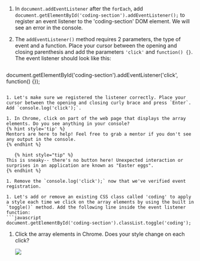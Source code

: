 1. In `document.addEventListener` after the `forEach`, add `document.getElementById('coding-section').addEventListener();` to register an event listener to the 'coding-section' DOM element. We will see an error in the console.

1. The `addEventListener()` method requires 2 parameters, the type of event and a function. Place your cursor between the opening and closing parenthesis and add the parameters `'click'` and `function() {}`. The event listener should look like this:
   ```javascript
document.getElementById('coding-section').addEventListener('click', function() {});
   ```

1. Let's make sure we registered the listener correctly. Place your cursor between the opening and closing curly brace and press `Enter`. Add `console.log('click');`.

1. In Chrome, click on part of the web page that displays the array elements. Do you see anything in your console?
   {% hint style='tip' %}
Mentors are here to help! Feel free to grab a mentor if you don't see any output in the console.
   {% endhint %}  

      {% hint style="tip" %}
This is sneaky-- there's no button here! Unexpected interaction or surprises in an application are known as "Easter eggs".
   {% endhint %}

1. Remove the `console.log('click');` now that we've verified event registration.

1. Let's add or remove an existing CSS class called 'coding' to apply a style each time we click on the array elements by using the built in `toggle()` method. Add the following line inside the event listener function:
   ```javascript
document.getElementById('coding-section').classList.toggle('coding');
   ```
1. Click the array elements in Chrome. Does your style change on each click?

   ![](https://media.giphy.com/media/5PhpuOph9pwoyuqHjd/giphy.gif)
